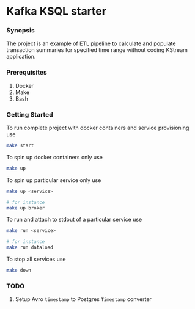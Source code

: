 # Kafka KSQL starter

### Synopsis

The project is an example of ETL pipeline to calculate and populate transaction summaries for 
specified time range without coding KStream application.

### Prerequisites

1. Docker
1. Make
1. Bash

### Getting Started

To run complete project with docker containers and service provisioning use 

```bash
make start
```

To spin up docker containers only use


```bash
make up
```

To spin up particular service only use

```bash
make up <service>

# for instance
make up broker 
```

To run and attach to stdout of a particular service use

```bash
make run <service>

# for instance 
make run dataload

```

To stop all services use
```bash
make down
```

### TODO
1. Setup Avro `timestamp` to Postgres `Timestamp` converter

